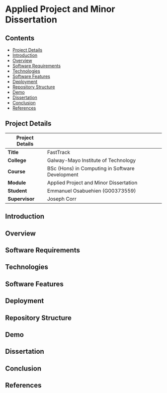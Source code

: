 # Applied Project and Minor Dissertation

## Contents

* [Project Details](#details)
* [Introduction](#intro)
* [Overview](#overview)
* [Software Requirements](#requirements) 
* [Technologies](#tech)
* [Software Features](#features)
* [Deployment](#deploy)
* [Repository Structure](#repo)
* [Demo](#demo)
* [Dissertation](#dissertation)
* [Conclusion](#conclusion)
* [References](#references)

## Project Details<a name = "details"></a>

| Project Details   |     |
| --- | --- |
| **Title** | FastTrack  |
| **College** | Galway-Mayo Institute of Technology|
| **Course** | BSc (Hons) in Computing in Software Development  |
| **Module** |  Applied Project and Minor Dissertation |
| **Student** | Emmanuel Osabuehien (G00373559) |
| **Supervisor** | Joseph Corr |

## Introduction<a name = "intro"></a>

## Overview<a name = "overview"></a>

## Software Requirements<a name = "requirements"></a>

## Technologies<a name = "tech"></a>

## Software Features<a name = "features"></a>

## Deployment<a name = "deploy"></a>

## Repository Structure<a name = "repo"></a>

## Demo<a name = "demo"></a>

## Dissertation<a name = "dissertation"></a>

## Conclusion<a name = "conclusion"></a>

## References<a name = "references"></a>
